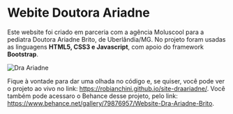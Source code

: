 # Webite Doutora Ariadne
Este website foi criado em parceria com a agência Moluscool para a pediatra Doutora Ariadne Brito, de Uberlândia/MG.
No projeto foram usadas as linguagens <b>HTML5, CSS3 e Javascript</b>, com apoio do framework <b>Bootstrap</b>. 

![Dra Ariadne](https://mir-s3-cdn-cf.behance.net/project_modules/1400_opt_1/9b038a79876957.5cd0ef3c51c16.jpg)


Fique à vontade para dar uma olhada no código e, se quiser, você pode ver o projeto ao vivo no link: https://robianchini.github.io/site-draariadne/. Você também pode acessaro o Behance desse projeto, pelo link: https://www.behance.net/gallery/79876957/Website-Dra-Ariadne-Brito.
